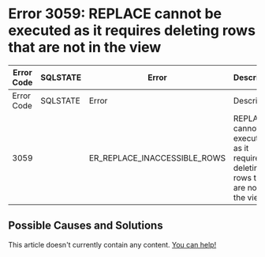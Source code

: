 
# Error 3059: REPLACE cannot be executed as it requires deleting rows that are not in the view


| Error Code | SQLSTATE | Error | Description |
| --- | --- | --- | --- |
| Error Code | SQLSTATE | Error | Description |
| 3059 |  | ER_REPLACE_INACCESSIBLE_ROWS | REPLACE cannot be executed as it requires deleting rows that are not in the view |




## Possible Causes and Solutions


This article doesn't currently contain any content. [You can help!](/kb/en/writing-and-editing-knowledge-base-articles/)

